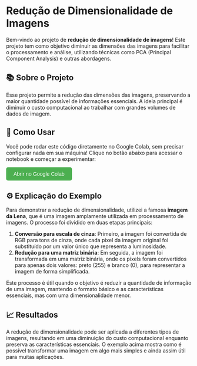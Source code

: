 <!-- Introdução ao Projeto -->
<h1>Redução de Dimensionalidade de Imagens</h1>
<p>Bem-vindo ao projeto de <strong>redução de dimensionalidade de imagens</strong>! Este projeto tem como objetivo diminuir as dimensões das imagens para facilitar o processamento e análise, utilizando técnicas como PCA (Principal Component Analysis) e outras abordagens.</p>

<!-- Sobre o Projeto -->
<h2>📚 Sobre o Projeto</h2>
<p>Esse projeto permite a redução das dimensões das imagens, preservando a maior quantidade possível de informações essenciais. A ideia principal é diminuir o custo computacional ao trabalhar com grandes volumes de dados de imagem.</p>

<!-- Link para o Google Colab -->
<h2>🚀 Como Usar</h2>
<p>Você pode rodar este código diretamente no Google Colab, sem precisar configurar nada em sua máquina! Clique no botão abaixo para acessar o notebook e começar a experimentar:</p>

<a href="https://colab.research.google.com/drive/1TwdxLL4X392SJO4qd0COxDND7Yj-TJ-G#scrollTo=knpkeKWv8lzB" target="_blank">
    <button style="background-color: #4CAF50; border: none; color: white; padding: 10px 20px; text-align: center; text-decoration: none; display: inline-block; font-size: 14px; cursor: pointer; border-radius: 5px;">Abrir no Google Colab</button>
</a>

<!-- Explicação do Exemplo -->
<h2>⚙️ Explicação do Exemplo</h2>
<p>Para demonstrar a redução de dimensionalidade, utilizei a famosa <strong>imagem da Lena</strong>, que é uma imagem amplamente utilizada em processamento de imagens. O processo foi dividido em duas etapas principais:</p>

<ol>
    <li><strong>Conversão para escala de cinza</strong>: Primeiro, a imagem foi convertida de RGB para tons de cinza, onde cada pixel da imagem original foi substituído por um valor único que representa a luminosidade.</li>
    <li><strong>Redução para uma matriz binária</strong>: Em seguida, a imagem foi transformada em uma matriz binária, onde os pixels foram convertidos para apenas dois valores: preto (255) e branco (0), para representar a imagem de forma simplificada.</li>
</ol>

<p>Este processo é útil quando o objetivo é reduzir a quantidade de informação de uma imagem, mantendo o formato básico e as características essenciais, mas com uma dimensionalidade menor.</p>


<!-- Resultados -->
<h2>📈 Resultados</h2>
<p>A redução de dimensionalidade pode ser aplicada a diferentes tipos de imagens, resultando em uma diminuição do custo computacional enquanto preserva as características essenciais. O exemplo acima mostra como é possível transformar uma imagem em algo mais simples e ainda assim útil para muitas aplicações.</p>
